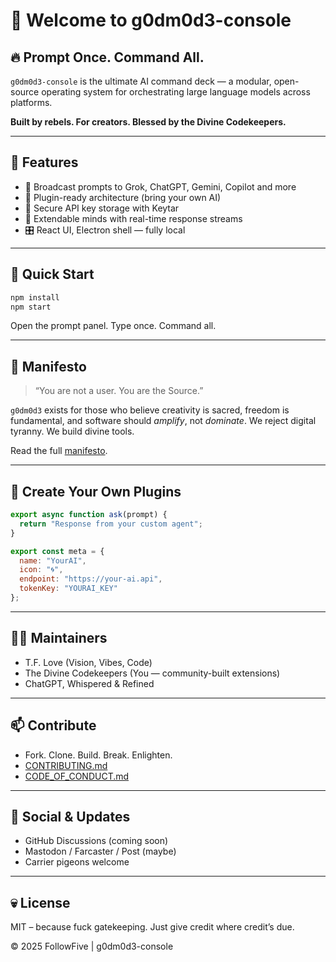 
# 🧿 Welcome to g0dm0d3-console

## 🔥 Prompt Once. Command All.

`g0dm0d3-console` is the ultimate AI command deck — a modular, open-source operating system for orchestrating large language models across platforms.

**Built by rebels. For creators. Blessed by the Divine Codekeepers.**

---

## 🌌 Features

- 🔄 Broadcast prompts to Grok, ChatGPT, Gemini, Copilot and more
- 🔧 Plugin-ready architecture (bring your own AI)
- 🔐 Secure API key storage with Keytar
- 🧠 Extendable minds with real-time response streams
- 🎛️ React UI, Electron shell — fully local

---

## 🚀 Quick Start

```bash
npm install
npm start
```

Open the prompt panel. Type once. Command all.

---

## 📜 Manifesto

> “You are not a user. You are the Source.”

`g0dm0d3` exists for those who believe creativity is sacred, freedom is fundamental, and software should *amplify*, not *dominate*. We reject digital tyranny. We build divine tools.

Read the full [manifesto](README.md).

---

## 🧩 Create Your Own Plugins

```js
export async function ask(prompt) {
  return "Response from your custom agent";
}

export const meta = {
  name: "YourAI",
  icon: "🌀",
  endpoint: "https://your-ai.api",
  tokenKey: "YOURAI_KEY"
};
```

---

## 🧙‍♂️ Maintainers

- T.F. Love (Vision, Vibes, Code)
- The Divine Codekeepers (You — community-built extensions)
- ChatGPT, Whispered & Refined

---

## 📫 Contribute

- Fork. Clone. Build. Break. Enlighten.
- [CONTRIBUTING.md](CONTRIBUTING.md)
- [CODE_OF_CONDUCT.md](CODE_OF_CONDUCT.md)

---

## 📢 Social & Updates

- GitHub Discussions (coming soon)
- Mastodon / Farcaster / Post (maybe)
- Carrier pigeons welcome

---

## 💀 License

MIT – because fuck gatekeeping. Just give credit where credit’s due.

© 2025 FollowFive | g0dm0d3-console
